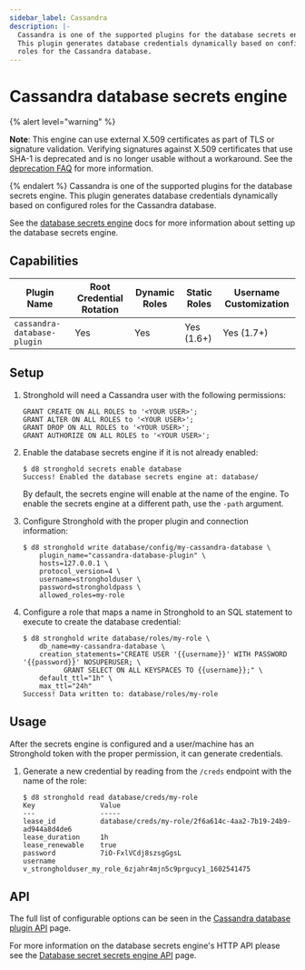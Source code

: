 ```yaml
---
sidebar_label: Cassandra
description: |-
  Cassandra is one of the supported plugins for the database secrets engine.
  This plugin generates database credentials dynamically based on configured
  roles for the Cassandra database.
---
```


# Cassandra database secrets engine

{% alert level="warning" %}

**Note**: This engine can use external X.509 certificates as part of TLS or signature validation.
   Verifying signatures against X.509 certificates that use SHA-1 is deprecated and is no longer
   usable without a workaround. See the
   [deprecation FAQ](/docs/deprecation/faq#q-what-is-the-impact-of-removing-support-for-x-509-certificates-with-signatures-that-use-sha-1)
   for more information.

{% endalert %}
Cassandra is one of the supported plugins for the database secrets engine. This
plugin generates database credentials dynamically based on configured roles for
the Cassandra database.

See the [database secrets engine](/docs/secrets/databases) docs for
more information about setting up the database secrets engine.

## Capabilities

| Plugin Name                 | Root Credential Rotation | Dynamic Roles | Static Roles | Username Customization |
| --------------------------- | ------------------------ | ------------- | ------------ | ---------------------- |
| `cassandra-database-plugin` | Yes                      | Yes           | Yes (1.6+)   | Yes (1.7+)             |

## Setup

1. Stronghold will need a Cassandra user with the following permissions:

   ```text
   GRANT CREATE ON ALL ROLES to '<YOUR USER>';
   GRANT ALTER ON ALL ROLES to '<YOUR USER>';
   GRANT DROP ON ALL ROLES to '<YOUR USER>';
   GRANT AUTHORIZE ON ALL ROLES to '<YOUR USER>';
   ```

1. Enable the database secrets engine if it is not already enabled:

    ```text
    $ d8 stronghold secrets enable database
    Success! Enabled the database secrets engine at: database/
    ```

    By default, the secrets engine will enable at the name of the engine. To
    enable the secrets engine at a different path, use the `-path` argument.

1. Configure Stronghold with the proper plugin and connection information:

    ```text
    $ d8 stronghold write database/config/my-cassandra-database \
        plugin_name="cassandra-database-plugin" \
        hosts=127.0.0.1 \
        protocol_version=4 \
        username=strongholduser \
        password=strongholdpass \
        allowed_roles=my-role
    ```

1. Configure a role that maps a name in Stronghold to an SQL statement to execute to
    create the database credential:

    ```text
    $ d8 stronghold write database/roles/my-role \
        db_name=my-cassandra-database \
        creation_statements="CREATE USER '{{username}}' WITH PASSWORD '{{password}}' NOSUPERUSER; \
              GRANT SELECT ON ALL KEYSPACES TO {{username}};" \
        default_ttl="1h" \
        max_ttl="24h"
    Success! Data written to: database/roles/my-role
    ```

## Usage

After the secrets engine is configured and a user/machine has an Stronghold token with
the proper permission, it can generate credentials.

1. Generate a new credential by reading from the `/creds` endpoint with the name
    of the role:

    ```text
    $ d8 stronghold read database/creds/my-role
    Key                Value
    ---                -----
    lease_id           database/creds/my-role/2f6a614c-4aa2-7b19-24b9-ad944a8d4de6
    lease_duration     1h
    lease_renewable    true
    password           7iO-FxlVCdj8szsgGgsL
    username           v_strongholduser_my_role_6zjahr4mjn5c9prgucy1_1602541475
    ```

## API

The full list of configurable options can be seen in the [Cassandra database plugin API](/api-docs/secret/databases/cassandra) page.

For more information on the database secrets engine's HTTP API please see the [Database secret secrets engine API](/api-docs/secret/databases) page.
